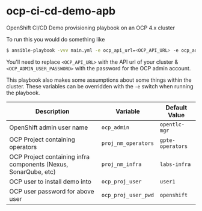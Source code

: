 # ocp-ci-cd-demo-apb
 OpenShift CI/CD Demo provisioning playbook on an OCP 4.x cluster

 To run this you would do something like
 ```bash
$ ansible-playbook -vvv main.yml -e ocp_api_url=<OCP_API_URL> -e ocp_admin_pwd=<OCP_ADMIN_USER_PASSWORD>
 ```

You'll need to replace `<OCP_API_URL>` with the API url of your cluster & `<OCP_ADMIN_USER_PASSWORD>` with the password for the OCP admin account.

This playbook also makes some assumptions about some things within the cluster. These variables can be overridden with the `-e` switch when running the playbook.

| Description | Variable | Default Value |
| ----------- | -------- | ------------- |
| OpenShift admin user name | `ocp_admin` | `opentlc-mgr` |
| OCP Project containing operators | `proj_nm_operators` | `gpte-operators` |
| OCP Project containing infra components (Nexus, SonarQube, etc) | `proj_nm_infra` | `labs-infra` |
| OCP user to install demo into | `ocp_proj_user` | `user1` |
| OCP user password for above user | `ocp_proj_user_pwd` | `openshift` |
